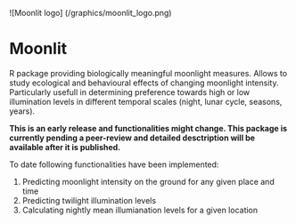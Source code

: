![Moonlit logo] (/graphics/moonlit_logo.png)

# Moonlit


R package providing biologically meaningful moonlight measures. Allows to study ecological and behavioural effects of changing moonlight intensity.
Particularly usefull in determining preference towards high or low illumination levels in different temporal scales (night, lunar cycle, seasons, years).


__This is an early release and functionalities might change. This package is currently pending a peer-review and detailed desctription will be available after it is published.__


To date following functionalities have been implemented:

1. Predicting moonlight intensity on the ground for any given place and time
2. Predicting twilight illumination levels 
3. Calculating nightly mean illumianation levels for a given location
